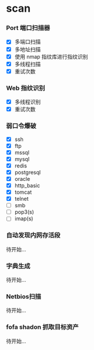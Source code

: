 # scan

### Port 端口扫描器

- [x] 多端口扫描
- [x] 多地址扫描
- [x] 使用 nmap 指纹库进行指纹识别
- [x] 多线程扫描
- [x] 重试次数

### Web 指纹识别

- [x] 多线程识别
- [x] 重试次数

### 弱口令爆破

- [x] ssh
- [x] ftp
- [x] mssql
- [x] mysql
- [x] redis
- [x] postgresql
- [x] oracle
- [x] http_basic
- [x] tomcat
- [x] telnet
- [ ] smb
- [ ] pop3(s)
- [ ] imap(s)

### 自动发现内网存活段

待开始...

### 字典生成

待开始...

### Netbios扫描

待开始...

### fofa shadon 抓取目标资产

待开始...